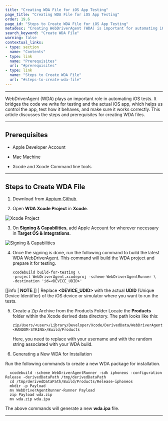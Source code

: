 ```yaml
---
title: "Creating WDA File for iOS App Testing"
page_title: "Creating WDA File for iOS App Testing"
order: 19.6
page_id: "Steps to Create WDA File for iOS App Testing"
metadesc: "Creating WebDriverAgent (WDA) is important for automating iOS tests | Learn how to generate WDA file for iOS app testing to ensure quality of application"
search_keyword: "Create WDA File"
warning: false
contextual_links:
- type: section
  name: "Contents"
- type: link
  name: "Prerequisites"
  url: "#prerequisites"
- type: link
  name: "Steps to Create WDA File"
  url: "#steps-to-create-wda-file"
---
```


---

WebDriverAgent (WDA) plays an important role in automating iOS tests. It bridges the code we write for testing and the actual iOS app, which helps us control the app, test how it behaves, and make sure it works correctly. This article discusses the steps and prerequisites for creating WDA files.

---

## **Prerequisites**

- Apple Developer Account

- Mac Machine

- Xcode and Xcode Command line tools

---

## **Steps to Create WDA File**

1. Download from [Appium Github](https://github.com/appium/WebDriverAgent). 

2. Open **WDA Xcode Project** in **Xcode**. 

![Xcode Project](https://s3.amazonaws.com/static-docs.testsigma.com/new_images/projects/applications/repimgwda.png)

3. On **Signing & Capabilities**, add Apple Account for wherever necessary in **Target OS & Integrations**.

![Signing & Capabilities](https://s3.amazonaws.com/static-docs.testsigma.com/new_images/projects/applications/setcap.png)

4. Once the signing is done, run the following command to build the latest WDA WebDriverAgent. This command will build the WDA project and prepare it for testing. 

    ```
    xcodebuild build-for-testing \
    -project WebDriverAgent.xcodeproj -scheme WebDriverAgentRunner \ 
    -destination 'id=<DEVICE_UDID>'  
    ```

[[info | **NOTE**:]]
| Replace **<DEVICE_UDID>** with the actual **UDID** (Unique Device Identifier) of the iOS device or simulator where you want to run the tests.

5. Create a Zip Archive from the Products Folder
Locate the **Products** folder within the Xcode derived data directory. The path looks like this: <br>
    
    ```
    zip/Users/<user>/Library/Developer/Xcode/DerivedData/WebDriverAgent-<RANDOM-STRING>/Build/Products
    ```


   Here, you need to replace **<user>** with your username and **<RANDOM-STRING>** with the random string associated with your WDA build.

6. Generating a New WDA for Installation

Run the following commands to create a new WDA package for installation. 

  ```
    xcodebuild -scheme WebDriverAgentRunner -sdk iphoneos -configuration Release -derivedDataPath /tmp/derivedDataPath
    cd /tmp/derivedDataPath/Build/Products/Release-iphoneos
    mkdir -p Payload
    mv WebDriverAgentRunner-Runner Payload
    zip Payload wda.zip
    mv wda.zip wda.ipa
  ```

The above commands will generate a new **wda.ipa** file.

---